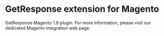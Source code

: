 # GetResponse extension for Magento

GetResponse Magento 1.9 plugin. For more information, please visit our dedicated Magento integration web page.